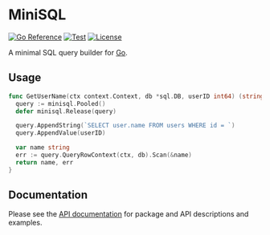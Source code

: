# MiniSQL

[![Go Reference](https://pkg.go.dev/badge/github.com/bsm/minisql.svg)](https://pkg.go.dev/github.com/bsm/minisql)
[![Test](https://github.com/bsm/minisql/actions/workflows/test.yml/badge.svg)](https://github.com/bsm/minisql/actions/workflows/test.yml)
[![License](https://img.shields.io/badge/License-Apache%202.0-blue.svg)](https://opensource.org/licenses/Apache-2.0)

A minimal SQL query builder for [Go](https://golang.org/).

## Usage

```go
func GetUserName(ctx context.Context, db *sql.DB, userID int64) (string, error) {
  query := minisql.Pooled()
  defer minisql.Release(query)

  query.AppendString(`SELECT user.name FROM users WHERE id = `)
  query.AppendValue(userID)

  var name string
  err := query.QueryRowContext(ctx, db).Scan(&name)
  return name, err
}
```

## Documentation

Please see the [API documentation](https://pkg.go.dev/github.com/bsm/minisql) for package and API descriptions and examples.
